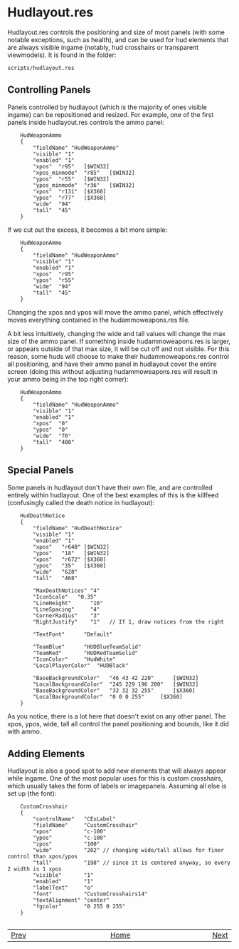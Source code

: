 # Hudlayout.res

Hudlayout.res controls the positioning and size of most panels (with some notable exceptions, such as health), and can be used for hud elements that are always visible ingame (notably, hud crosshairs or transparent viewmodels). It is found in the folder:
```
scripts/hudlayout.res
```

## Controlling Panels

Panels controlled by hudlayout (which is the majority of ones visible ingame) can be repositioned and resized. For example, one of the first panels inside hudlayout.res controls the ammo panel:
```
	HudWeaponAmmo
	{
		"fieldName" "HudWeaponAmmo"
		"visible" "1"
		"enabled" "1"
		"xpos"	"r95"	[$WIN32]
		"xpos_minmode"	"r85"	[$WIN32]
		"ypos"	"r55"	[$WIN32]
		"ypos_minmode"	"r36"	[$WIN32]
		"xpos"	"r131"	[$X360]
		"ypos"	"r77"	[$X360]
		"wide"	"94"
		"tall"	"45"
	}
```
If we cut out the excess, it becomes a bit more simple:
```
	HudWeaponAmmo
	{
		"fieldName" "HudWeaponAmmo"
		"visible" "1"
		"enabled" "1"
		"xpos"	"r95"
		"ypos"	"r55"
		"wide"	"94"
		"tall"	"45"
	}
```
Changing the xpos and ypos will move the ammo panel, which effectively moves everything contained in the hudammoweapons.res file.

A bit less intuitively, changing the wide and tall values will change the max size of the ammo panel. If something inside hudammoweapons.res is larger, or appears outside of that max size, it will be cut off and not visible. For this reason, some huds will choose to make their hudammoweapons.res control all positioning, and have their ammo panel in hudlayout cover the entire screen (doing this without adjusting hudammoweapons.res will result in your ammo being in the top right corner):
```
	HudWeaponAmmo
	{
		"fieldName" "HudWeaponAmmo"
		"visible" "1"
		"enabled" "1"
		"xpos"	"0"
		"ypos"	"0"
		"wide"	"f0"
		"tall"	"480"
	}
```

## Special Panels

Some panels in hudlayout don't have their own file, and are controlled entirely within hudlayout. One of the best examples of this is the killfeed (confusingly called the death notice in hudlayout):
```
	HudDeathNotice
	{
		"fieldName" "HudDeathNotice"
		"visible" "1"
		"enabled" "1"
		"xpos"	 "r640"	[$WIN32]
		"ypos"	 "18"	[$WIN32]
		"xpos"	 "r672"	[$X360]
		"ypos"	 "35"	[$X360]
		"wide"	 "628"
		"tall"	 "468"

		"MaxDeathNotices" "4"
		"IconScale"	  "0.35"
		"LineHeight"	  "16"
		"LineSpacing"	  "4"
		"CornerRadius"	  "3"
		"RightJustify"	  "1"	// If 1, draw notices from the right
		
		"TextFont"		"Default"
		
		"TeamBlue"		"HUDBlueTeamSolid"
		"TeamRed"		"HUDRedTeamSolid"
		"IconColor"		"HudWhite"
		"LocalPlayerColor"	"HUDBlack"

		"BaseBackgroundColor"	"46 43 42 220"		[$WIN32]
		"LocalBackgroundColor"	"245 229 196 200"	[$WIN32]
		"BaseBackgroundColor"	"32 32 32 255"		[$X360]
		"LocalBackgroundColor"	"0 0 0 255"		[$X360]
	}
```
As you notice, there is a lot here that doesn't exist on any other panel. The xpos, ypos, wide, tall all control the panel positioning and bounds, like it did with ammo.

## Adding Elements

Hudlayout is also a good spot to add new elements that will always appear while ingame. One of the most popular uses for this is custom crosshairs, which usually takes the form of labels or imagepanels. Assuming all else is set up (the font):

```
	CustomCrosshair
	{
		"controlName"	"CExLabel"
		"fieldName"		"CustomCrosshair"
		"xpos"			"c-100"
		"ypos"			"c-100"
		"zpos"			"100"
		"wide"			"202" // changing wide/tall allows for finer control than xpos/ypos
		"tall"			"198" // since it is centered anyway, so every 2 width is 1 xpos
		"visible"		"1"
		"enabled"		"1"
		"labelText"		"o"
		"font"			"CustomCrosshairs14"
		"textAlignment"	"center"
		"fgcolor"		"0 255 0 255"
	}
```

##
<table>
<tbody>
<tr>
<td width="49%"><a href="/0-TUTORIAL/5-Materials.md">Prev</a></td>
<td width="50%"><a href="/README.md#readme">Home</a></td>
<td width="100%"><a href="/0-TUTORIAL/7-Ammo.md">Next</a></td>
</tr>
</tbody>
</table>